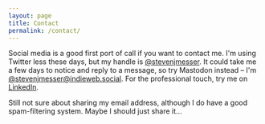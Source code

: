 ```yaml
---
layout: page
title: Contact
permalink: /contact/
---
```


Social media is a good first port of call if you want to contact me. I'm using Twitter less these days, but my handle is [@stevenjmesser](https://twitter.com/stevenjmesser). It could take me a few days to notice and reply to a message, so try Mastodon instead – I'm [@stevenjmesser@indieweb.social](https://indieweb.social/@stevenjmesser). For the professional touch, try me on [LinkedIn](https://www.linkedin.com/in/stevenjmesser/).

Still not sure about sharing my email address, although I do have a good spam-filtering system. Maybe I should just share it...
